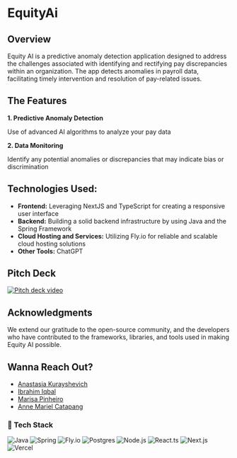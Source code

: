 # EquityAi

## Overview
Equity AI is a predictive anomaly detection application designed to address the challenges associated with identifying and rectifying pay discrepancies within an organization. The app detects anomalies in payroll data, facilitating timely intervention and resolution of pay-related issues.

## The Features

**1. Predictive Anomaly Detection**
<p>Use of advanced AI algorithms to analyze your pay data</p>

**2. Data Monitoring**
<p>Identify any potential anomalies or discrepancies that may indicate bias or discrimination</p>

## Technologies Used:
- **Frontend:** Leveraging NextJS and TypeScript for creating a responsive user interface
- **Backend:** Building a solid backend infrastructure by using Java and the Spring Framework
- **Cloud Hosting and Services:** Utilizing Fly.io for reliable and scalable cloud hosting solutions
- **Other Tools:** ChatGPT

## Pitch Deck 
[![Pitch deck video](https://img.shields.io/badge/YouTube-FF0000?style=for-the-badge&logo=youtube&logoColor=white)](https://youtu.be/DqOw0xm7iNI)

## Acknowledgments
<p>We extend our gratitude to the open-source community, and the developers who have contributed to the frameworks, libraries, and tools used in making Equity AI possible.</p>

## Wanna Reach Out?
- [Anastasia Kurayshevich](https://github.com/AnastasiaKurayshevich)
- [Ibrahim Iqbal](https://github.com/dIB59)
- [Marisa Pinheiro](https://github.com/Marisa-Pinheiro) 
- [Anne Mariel Catapang](https://github.com/annemariel95)

### 📱 Tech Stack
![Java](https://img.shields.io/badge/Java-6F4E37?style=for-the-badge&logo=java&logoColor=white)
![Spring](https://img.shields.io/badge/Spring-6DB33F?style=for-the-badge&logo=spring&logoColor=white)
![Fly.io](https://img.shields.io/badge/Fly.io-800080?style=for-the-badge&logo=Fly.io&logoColor=Purple)
![Postgres](https://img.shields.io/badge/Postgres-4169E1?style=for-the-badge&logo=PostgreSQL&logoColor=white)
![Node.js](https://img.shields.io/badge/Node.js-339933?style=for-the-badge&logo=nodedotjs&logoColor=white)
![React.ts](https://img.shields.io/badge/React-20232A?style=for-the-badge&logo=react&logoColor=61DAFB)
![Next.js](https://img.shields.io/badge/next.js-000000?style=for-the-badge&logo=nextdotjs&logoColor=white)
![Vercel](https://img.shields.io/badge/Vercel-000000?style=for-the-badge&logo=vercel&logoColor=white)
